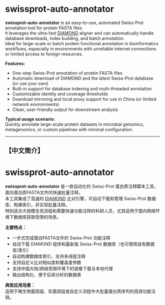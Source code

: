 # swissprot-auto-annotator
**swissprot-auto-annotator** is an easy-to-use, automated Swiss-Prot annotation tool for protein FASTA files.  
It leverages the ultra-fast [DIAMOND](https://github.com/bbuchfink/diamond) aligner and can automatically handle database downloads, index building, and batch annotation.  
Ideal for large-scale or batch protein functional annotation in bioinformatics workflows, especially in environments with unreliable internet connections or limited access to foreign resources.

**Features:**
- One-step Swiss-Prot annotation of protein FASTA files
- Automatic download of DIAMOND and the latest Swiss-Prot database (or use your own)
- Built-in support for database indexing and multi-threaded annotation
- Customizable identity and coverage thresholds
- Download mirroring and local proxy support for use in China (or limited network environments)
- Clean, user-friendly output for downstream analysis

**Typical usage scenario:**  
Quickly annotate large-scale protein datasets in microbial genomics, metagenomics, or custom pipelines with minimal configuration.

---

## 【中文简介】

# swissprot-auto-annotator

**swissprot-auto-annotator** 是一款自动化的 Swiss-Prot 蛋白质注释脚本工具，面向蛋白质FASTA文件的快速批量注释。  
本工具集成了高速的 [DIAMOND](https://github.com/bbuchfink/diamond) 比对引擎，可自动下载和管理 Swiss-Prot 数据库、构建索引，并实现批量注释。  
特别适合大规模生信流程和需要快速功能注释的科研人员，尤其适用于国内网络环境下数据库获取受限的场景。

**主要特点：**
- 一步式完成蛋白FASTA文件的 Swiss-Prot 功能注释
- 自动下载 DIAMOND 程序和最新版 Swiss-Prot 数据库（也可使用自有数据库/索引）
- 自动构建数据库索引、支持多线程注释
- 支持自定义比对相似度和覆盖度参数
- 支持中国大陆/网络受限环境下的镜像下载与本地代理
- 输出结构化、便于后续分析的数据表

**典型应用场景：**  
适用于微生物基因组、宏基因组或自定义流程中大批量蛋白质序列的高效功能注释。

